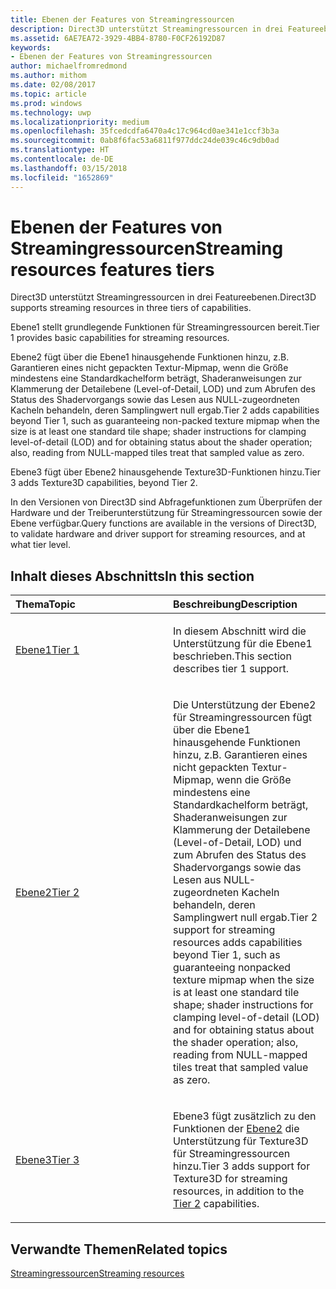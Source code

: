 ```yaml
---
title: Ebenen der Features von Streamingressourcen
description: Direct3D unterstützt Streamingressourcen in drei Featureebenen.
ms.assetid: 6AE7EA72-3929-4BB4-8780-F0CF26192D87
keywords:
- Ebenen der Features von Streamingressourcen
author: michaelfromredmond
ms.author: mithom
ms.date: 02/08/2017
ms.topic: article
ms.prod: windows
ms.technology: uwp
ms.localizationpriority: medium
ms.openlocfilehash: 35fcedcdfa6470a4c17c964cd0ae341e1ccf3b3a
ms.sourcegitcommit: 0ab8f6fac53a6811f977ddc24de039c46c9db0ad
ms.translationtype: HT
ms.contentlocale: de-DE
ms.lasthandoff: 03/15/2018
ms.locfileid: "1652869"
---
```

# <a name="streaming-resources-features-tiers"></a><span data-ttu-id="1e25a-104">Ebenen der Features von Streamingressourcen</span><span class="sxs-lookup"><span data-stu-id="1e25a-104">Streaming resources features tiers</span></span>


<span data-ttu-id="1e25a-105">Direct3D unterstützt Streamingressourcen in drei Featureebenen.</span><span class="sxs-lookup"><span data-stu-id="1e25a-105">Direct3D supports streaming resources in three tiers of capabilities.</span></span>

<span data-ttu-id="1e25a-106">Ebene1 stellt grundlegende Funktionen für Streamingressourcen bereit.</span><span class="sxs-lookup"><span data-stu-id="1e25a-106">Tier 1 provides basic capabilities for streaming resources.</span></span>

<span data-ttu-id="1e25a-107">Ebene2 fügt über die Ebene1 hinausgehende Funktionen hinzu, z.B. Garantieren eines nicht gepackten Textur-Mipmap, wenn die Größe mindestens eine Standardkachelform beträgt, Shaderanweisungen zur Klammerung der Detailebene (Level-of-Detail, LOD) und zum Abrufen des Status des Shadervorgangs sowie das Lesen aus NULL-zugeordneten Kacheln behandeln, deren Samplingwert null ergab.</span><span class="sxs-lookup"><span data-stu-id="1e25a-107">Tier 2 adds capabilities beyond Tier 1, such as guaranteeing non-packed texture mipmap when the size is at least one standard tile shape; shader instructions for clamping level-of-detail (LOD) and for obtaining status about the shader operation; also, reading from NULL-mapped tiles treat that sampled value as zero.</span></span>

<span data-ttu-id="1e25a-108">Ebene3 fügt über Ebene2 hinausgehende Texture3D-Funktionen hinzu.</span><span class="sxs-lookup"><span data-stu-id="1e25a-108">Tier 3 adds Texture3D capabilities, beyond Tier 2.</span></span>

<span data-ttu-id="1e25a-109">In den Versionen von Direct3D sind Abfragefunktionen zum Überprüfen der Hardware und der Treiberunterstützung für Streamingressourcen sowie der Ebene verfügbar.</span><span class="sxs-lookup"><span data-stu-id="1e25a-109">Query functions are available in the versions of Direct3D, to validate hardware and driver support for streaming resources, and at what tier level.</span></span>

## <a name="span-idin-this-sectionspanin-this-section"></a><span data-ttu-id="1e25a-110"><span id="in-this-section"></span>Inhalt dieses Abschnitts</span><span class="sxs-lookup"><span data-stu-id="1e25a-110"><span id="in-this-section"></span>In this section</span></span>


<table>
<colgroup>
<col width="50%" />
<col width="50%" />
</colgroup>
<thead>
<tr class="header">
<th align="left"><span data-ttu-id="1e25a-111">Thema</span><span class="sxs-lookup"><span data-stu-id="1e25a-111">Topic</span></span></th>
<th align="left"><span data-ttu-id="1e25a-112">Beschreibung</span><span class="sxs-lookup"><span data-stu-id="1e25a-112">Description</span></span></th>
</tr>
</thead>
<tbody>
<tr class="odd">
<td align="left"><p><a href="tier-1.md"><span data-ttu-id="1e25a-113">Ebene1</span><span class="sxs-lookup"><span data-stu-id="1e25a-113">Tier 1</span></span></a></p></td>
<td align="left"><p><span data-ttu-id="1e25a-114">In diesem Abschnitt wird die Unterstützung für die Ebene1 beschrieben.</span><span class="sxs-lookup"><span data-stu-id="1e25a-114">This section describes tier 1 support.</span></span></p></td>
</tr>
<tr class="even">
<td align="left"><p><a href="tier-2.md"><span data-ttu-id="1e25a-115">Ebene2</span><span class="sxs-lookup"><span data-stu-id="1e25a-115">Tier 2</span></span></a></p></td>
<td align="left"><p><span data-ttu-id="1e25a-116">Die Unterstützung der Ebene2 für Streamingressourcen fügt über die Ebene1 hinausgehende Funktionen hinzu, z.B. Garantieren eines nicht gepackten Textur-Mipmap, wenn die Größe mindestens eine Standardkachelform beträgt, Shaderanweisungen zur Klammerung der Detailebene (Level-of-Detail, LOD) und zum Abrufen des Status des Shadervorgangs sowie das Lesen aus NULL-zugeordneten Kacheln behandeln, deren Samplingwert null ergab.</span><span class="sxs-lookup"><span data-stu-id="1e25a-116">Tier 2 support for streaming resources adds capabilities beyond Tier 1, such as guaranteeing nonpacked texture mipmap when the size is at least one standard tile shape; shader instructions for clamping level-of-detail (LOD) and for obtaining status about the shader operation; also, reading from NULL-mapped tiles treat that sampled value as zero.</span></span></p></td>
</tr>
<tr class="odd">
<td align="left"><p><a href="tier-3.md"><span data-ttu-id="1e25a-117">Ebene3</span><span class="sxs-lookup"><span data-stu-id="1e25a-117">Tier 3</span></span></a></p></td>
<td align="left"><p><span data-ttu-id="1e25a-118">Ebene3 fügt zusätzlich zu den Funktionen der <a href="tier-2.md">Ebene2</a> die Unterstützung für Texture3D für Streamingressourcen hinzu.</span><span class="sxs-lookup"><span data-stu-id="1e25a-118">Tier 3 adds support for Texture3D for streaming resources, in addition to the <a href="tier-2.md">Tier 2</a> capabilities.</span></span></p></td>
</tr>
</tbody>
</table>

 

## <a name="span-idrelated-topicsspanrelated-topics"></a><span data-ttu-id="1e25a-119"><span id="related-topics"></span>Verwandte Themen</span><span class="sxs-lookup"><span data-stu-id="1e25a-119"><span id="related-topics"></span>Related topics</span></span>


[<span data-ttu-id="1e25a-120">Streamingressourcen</span><span class="sxs-lookup"><span data-stu-id="1e25a-120">Streaming resources</span></span>](streaming-resources.md)

 

 




